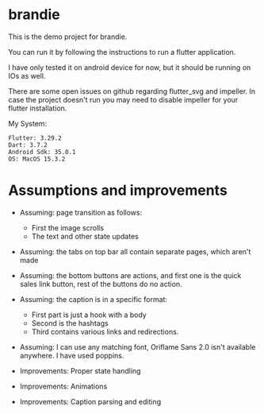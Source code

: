 # brandie

This is the demo project for brandie.

You can run it by following the instructions to run a flutter application.

I have only tested it on android device for now, but it should be running on IOs as well.

There are some open issues on github regarding flutter_svg and impeller. In case the project doesn't run you may need to disable impeller for your flutter installation.

My System:
```
Flutter: 3.29.2
Dart: 3.7.2
Android Sdk: 35.0.1
OS: MacOS 15.3.2
```

# Assumptions and improvements

* Assuming: page transition as follows:
    * First the image scrolls
    * The text and other state updates

* Assuming: the tabs on top bar all contain separate pages, which aren't made
* Assuming: the bottom buttons are actions, and first one is the quick sales link button, rest of the buttons do no action.
* Assuming: the caption is in a specific format:
    * First part is just a hook with a body
    * Second is the hashtags
    * Third contains various links and redirections.
* Assuming: I can use any matching font, Oriflame Sans 2.0 isn't available anywhere. I have used poppins.

* Improvements: Proper state handling
* Improvements: Animations
* Improvements: Caption parsing and editing
